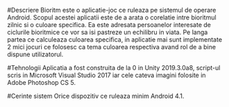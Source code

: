 #Descriere
Bioritm este o aplicatie-joc ce ruleaza pe sistemul de operare Android. Scopul acestei aplicatii este de a arata
o corelatie intre bioritmul zilnic si o culoare specifica. Ea este adresata persoanelor interesate de ciclurile bioritmice
ce vor sa isi pastreze un echilibru in viata. Pe langa partea ce calculeaza culoarea specifica, in aplicatie mai sunt implementate 2 mici jocuri ce folosesc ca tema culoarea respectiva avand rol de a bine dispune utilizatorul.

#Tehnologii
Aplicatia a fost construita de la 0 in Unity 2019.3.0a8, script-ul scris in Microsoft Visual Studio 2017 iar cele cateva imagini folosite in Adobe Photoshop CS 5.

#Cerinte sistem
Orice dispozitiv ce ruleaza minim Android 4.1.
